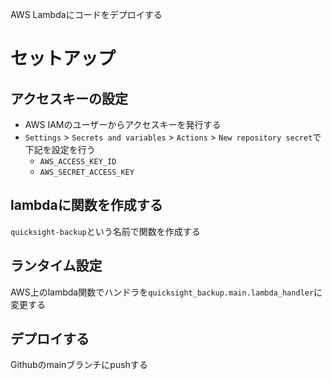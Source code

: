 AWS Lambdaにコードをデプロイする

# セットアップ

## アクセスキーの設定

- AWS IAMのユーザーからアクセスキーを発行する
- `Settings` > `Secrets and variables` > `Actions` > `New repository secret`で下記を設定を行う
    - `AWS_ACCESS_KEY_ID`
    - `AWS_SECRET_ACCESS_KEY`

## lambdaに関数を作成する

`quicksight-backup`という名前で関数を作成する


## ランタイム設定

AWS上のlambda関数でハンドラを`quicksight_backup.main.lambda_handler`に変更する

## デプロイする

Githubのmainブランチにpushする

